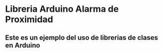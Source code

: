 # Libreria Arduino Alarma de Proximidad
## Este es un ejemplo del uso de librerias de clases en Arduino


### 
